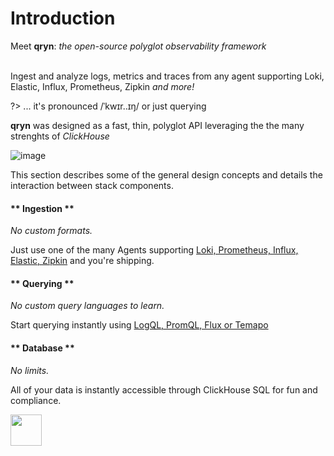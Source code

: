 # Introduction

 Meet <b>qryn</b>: <i>the open-source polyglot observability framework</i><br/><br/>
 
Ingest and analyze logs, metrics and traces from any agent supporting Loki, Elastic, Influx, Prometheus, Zipkin _and more!_

?> ... it's pronounced /ˈkwɪr..ɪŋ/ or just querying

 
 **qryn** was designed as a fast, thin,  polyglot API leveraging the the many strenghts of _ClickHouse_
    
![image](https://user-images.githubusercontent.com/1423657/187255795-f67e66be-bbee-4244-b291-342ca983900f.png)


This section describes some of the general design concepts and details the interaction between stack components.

<!-- tabs:start -->

#### ** Ingestion **

_No custom formats._ 

Just use one of the many Agents supporting [Loki, Prometheus, Influx, Elastic, Zipkin](ingestion.md) and you're shipping.

#### ** Querying **

_No custom query languages to learn._ 

Start querying instantly using [LogQL, PromQL, Flux or Temapo](getting-started.md)


#### ** Database **

_No limits._ 

All of your data is instantly accessible through ClickHouse SQL for fun and compliance.

<img src="https://avatars.githubusercontent.com/u/54801242?s=200&v=4" width=50 /><br/>

<!-- tabs:end --> 


